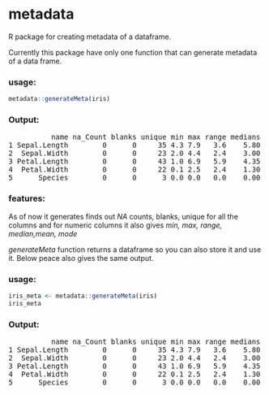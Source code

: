 # metadata
R package for creating metadata of a dataframe.

Currently this package have only one function that can generate metadata of a data frame.

### usage:
```r
metadata::generateMeta(iris)
```

### Output:
<pre>
          name na_Count blanks unique min max range medians mean mode
1 Sepal.Length        0      0     35 4.3 7.9   3.6    5.80 5.84  5.0
2  Sepal.Width        0      0     23 2.0 4.4   2.4    3.00 3.06  3.0
3 Petal.Length        0      0     43 1.0 6.9   5.9    4.35 3.76  1.4
4  Petal.Width        0      0     22 0.1 2.5   2.4    1.30 1.20  0.2
5      Species        0      0      3 0.0 0.0   0.0    0.00 0.00  0.0
</pre>

### features:

As of now it generates finds out *NA* counts, blanks, unique for all the columns and for numeric columns it also gives 
*min, max, range, median,mean, mode*

*generateMeta* function returns a dataframe so you can also store it and use it. Below peace also gives the same output.

### usage:
```r
iris_meta <- metadata::generateMeta(iris)
iris_meta
```

### Output:
<pre>
          name na_Count blanks unique min max range medians mean mode
1 Sepal.Length        0      0     35 4.3 7.9   3.6    5.80 5.84  5.0
2  Sepal.Width        0      0     23 2.0 4.4   2.4    3.00 3.06  3.0
3 Petal.Length        0      0     43 1.0 6.9   5.9    4.35 3.76  1.4
4  Petal.Width        0      0     22 0.1 2.5   2.4    1.30 1.20  0.2
5      Species        0      0      3 0.0 0.0   0.0    0.00 0.00  0.0
</pre>
